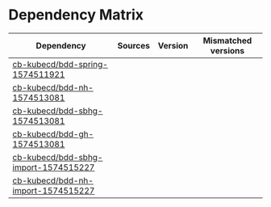 # Dependency Matrix

Dependency | Sources | Version | Mismatched versions
---------- | ------- | ------- | -------------------
[cb-kubecd/bdd-spring-1574511921](https://github.com/cb-kubecd/bdd-spring-1574511921.git) |  | []() | 
[cb-kubecd/bdd-nh-1574513081](https://github.com/cb-kubecd/bdd-nh-1574513081.git) |  | []() | 
[cb-kubecd/bdd-sbhg-1574513081](https://github.com/cb-kubecd/bdd-sbhg-1574513081.git) |  | []() | 
[cb-kubecd/bdd-gh-1574513081](https://github.com/cb-kubecd/bdd-gh-1574513081.git) |  | []() | 
[cb-kubecd/bdd-sbhg-import-1574515227](https://github.com/cb-kubecd/bdd-sbhg-import-1574515227.git) |  | []() | 
[cb-kubecd/bdd-nh-import-1574515227](https://github.com/cb-kubecd/bdd-nh-import-1574515227.git) |  | []() | 
